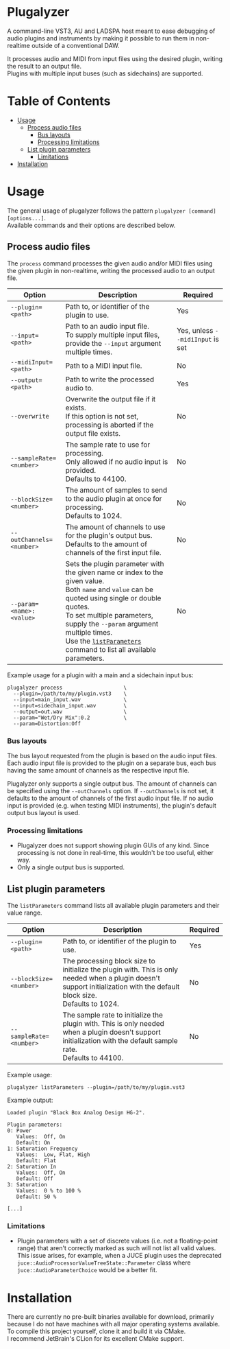 # Plugalyzer
A command-line VST3, AU and LADSPA host meant to ease debugging of audio plugins and instruments by making it possible to run them in non-realtime outside of a conventional DAW.

It processes audio and MIDI from input files using the desired plugin, writing the result to an output file.  
Plugins with multiple input buses (such as sidechains) are supported.

# Table of Contents
- [Usage](#usage)
  - [Process audio files](#process-audio-files)
    - [Bus layouts](#bus-layouts) 
    - [Processing limitations](#processing-limitations)
  - [List plugin parameters](#list-plugin-parameters)
    - [Limitations](#limitations)
- [Installation](#installation)

# Usage
The general usage of plugalyzer follows the pattern `plugalyzer [command] [options...]`.  
Available commands and their options are described below.

## Process audio files
The `process` command processes the given audio and/or MIDI files using the given plugin in non-realtime,
writing the processed audio to an output file.

| Option                   | Description                                                                                                                                                                                                                                                                                                                      | Required                         |
|--------------------------|----------------------------------------------------------------------------------------------------------------------------------------------------------------------------------------------------------------------------------------------------------------------------------------------------------------------------------|----------------------------------|
| `--plugin=<path>`        | Path to, or identifier of the plugin to use.                                                                                                                                                                                                                                                                                     | Yes                              |
| `--input=<path>`         | Path to an audio input file.<br>To supply multiple input files, provide the `--input` argument multiple times.                                                                                                                                                                                                                   | Yes, unless `--midiInput` is set |
| `--midiInput=<path>`     | Path to a MIDI input file.                                                                                                                                                                                                                                                                                                       | No                               |
| `--output=<path>`        | Path to write the processed audio to.                                                                                                                                                                                                                                                                                            | Yes                              |
| `--overwrite`            | Overwrite the output file if it exists.<br>If this option is not set, processing is aborted if the output file exists.                                                                                                                                                                                                           | No                               |
| `--sampleRate=<number>`  | The sample rate to use for processing.<br>Only allowed if no audio input is provided.<br>Defaults to 44100.                                                                                                                                                                                                                      | No                               |
| `--blockSize=<number>`   | The amount of samples to send to the audio plugin at once for processing.<br>Defaults to 1024.                                                                                                                                                                                                                                   | No                               |
| `--outChannels=<number>` | The amount of channels to use for the plugin's output bus. Defaults to the amount of channels of the first input file.                                                                                                                                                                                                           | No                               | 
| `--param=<name>:<value>` | Sets the plugin parameter with the given name or index to the given value.<br>Both `name` and `value` can be quoted using single or double quotes.<br>To set multiple parameters, supply the `--param` argument multiple times.<br>Use the [`listParameters`](#list-plugin-parameters) command to list all available parameters. | No                               |

Example usage for a plugin with a main and a sidechain input bus:
```shell
plugalyzer process                    \
  --plugin=/path/to/my/plugin.vst3    \
  --input=main_input.wav              \
  --input=sidechain_input.wav         \
  --output=out.wav                    \
  --param="Wet/Dry Mix":0.2           \
  --param=Distortion:Off
```

### Bus layouts
The bus layout requested from the plugin is based on the audio input files.
Each audio input file is provided to the plugin on a separate bus, each bus having the same amount of channels as the respective input file.

Plugalyzer only supports a single output bus. The amount of channels can be specified using the `--outChannels` option.
If `--outChannels` is not set, it defaults to the amount of channels of the first audio input file.
If no audio input is provided (e.g. when testing MIDI instruments), the plugin's default output bus layout is used.

### Processing limitations
- Plugalyzer does not support showing plugin GUIs of any kind. Since processing is not done in real-time, this wouldn't be too useful, either way.
- Only a single output bus is supported.

## List plugin parameters
The `listParameters` command lists all available plugin parameters and their value range.

| Option                  | Description                                                                                                                                                                 | Required |
|-------------------------|-----------------------------------------------------------------------------------------------------------------------------------------------------------------------------|----------|
| `--plugin=<path>`       | Path to, or identifier of the plugin to use.                                                                                                                                | Yes      |
| `--blockSize=<number>`  | The processing block size to initialize the plugin with. This is only needed when a plugin doesn't support initialization with the default block size.<br>Defaults to 1024. | No       |
| `--sampleRate=<number>` | The sample rate to initialize the plugin with. This is only needed when a plugin doesn't support initialization with the default sample rate.<br>Defaults to 44100.         | No       |

Example usage:
```shell
plugalyzer listParameters --plugin=/path/to/my/plugin.vst3
```

Example output:
```shell
Loaded plugin "Black Box Analog Design HG-2".

Plugin parameters: 
0: Power
   Values:  Off, On
   Default: On
1: Saturation Frequency
   Values:  Low, Flat, High
   Default: Flat
2: Saturation In
   Values:  Off, On
   Default: Off
3: Saturation
   Values:  0 % to 100 %
   Default: 50 %

[...]
```

### Limitations
- Plugin parameters with a set of discrete values (i.e. not a floating-point range) that aren't correctly marked as such
  will not list all valid values. This issue arises, for example, when a JUCE plugin uses the deprecated
  `juce::AudioProcessorValueTreeState::Parameter` class where `juce::AudioParameterChoice` would be a better fit.

# Installation
There are currently no pre-built binaries available for download, primarily because I do not have machines with all major operating systems available.  
To compile this project yourself, clone it and build it via CMake.  
I recommend JetBrain's CLion for its excellent CMake support.